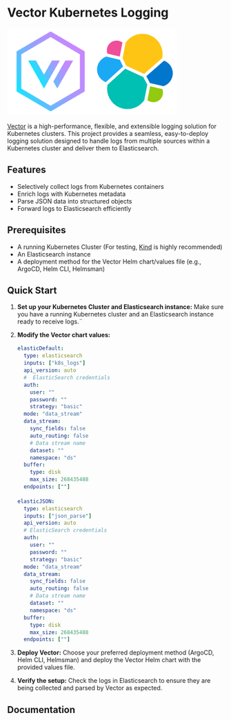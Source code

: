 # Vector Kubernetes Logging

![Vector-Elasti Logo](/assets/image.png)



[Vector](https://vector.dev/) is a high-performance, flexible, and extensible logging solution for Kubernetes clusters. This project provides a seamless, easy-to-deploy logging solution designed to handle logs from multiple sources within a Kubernetes cluster and deliver them to Elasticsearch.

## Features

- Selectively collect logs from Kubernetes containers
- Enrich logs with Kubernetes metadata
- Parse JSON data into structured objects
- Forward logs to Elasticsearch efficiently

## Prerequisites

- A running Kubernetes Cluster (For testing, [Kind](https://kind.sigs.k8s.io/) is highly recommended)
- An Elasticsearch instance
- A deployment method for the Vector Helm chart/values file (e.g., ArgoCD, Helm CLI, Helmsman)

## Quick Start

1. **Set up your Kubernetes Cluster and Elasticsearch instance:**
   Make sure you have a running Kubernetes cluster and an Elasticsearch instance ready to receive logs.¨

2. **Modify the Vector chart values:**
    ```yaml
    elasticDefault:
      type: elasticsearch
      inputs: ["k8s_logs"]
      api_version: auto
      #  ElasticSearch credentials 
      auth: 
        user: ""
        password: ""
        strategy: "basic"
      mode: "data_stream"
      data_stream:
        sync_fields: false 
        auto_routing: false
        # Data stream name 
        dataset: ""
        namespace: "ds"
      buffer:
        type: disk
        max_size: 268435488
      endpoints: [""]  

    elasticJSON:
      type: elasticsearch
      inputs: ["json_parse"]
      api_version: auto
      # ElasticSearch credentials 
      auth: 
        user: ""
        password: ""
        strategy: "basic"
      mode: "data_stream"
      data_stream:
        sync_fields: false 
        auto_routing: false
        # Data stream name
        dataset: ""
        namespace: "ds"
      buffer:
        type: disk
        max_size: 268435488
      endpoints: [""] 
    ```

3. **Deploy Vector:**
   Choose your preferred deployment method (ArgoCD, Helm CLI, Helmsman) and deploy the Vector Helm chart with the provided values file.

4. **Verify the setup:**
   Check the logs in Elasticsearch to ensure they are being collected and parsed by Vector as expected.

## Documentation
